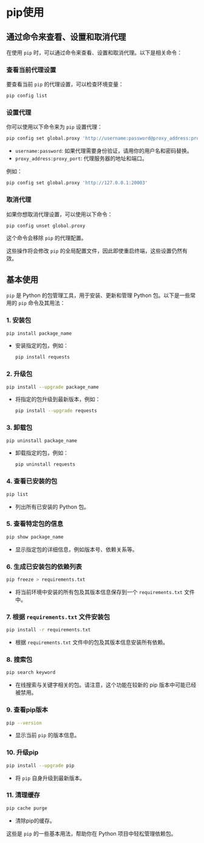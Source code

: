 # pip使用

## 通过命令来查看、设置和取消代理

在使用 `pip` 时，可以通过命令来查看、设置和取消代理。以下是相关命令：

### 查看当前代理设置
要查看当前 `pip` 的代理设置，可以检查环境变量：

```bash
pip config list
```

### 设置代理
你可以使用以下命令来为 `pip` 设置代理：

```bash
pip config set global.proxy 'http://username:password@proxy_address:proxy_port'
```

- `username:password`: 如果代理需要身份验证，请用你的用户名和密码替换。
- `proxy_address:proxy_port`: 代理服务器的地址和端口。

例如：

```bash
pip config set global.proxy 'http://127.0.0.1:20003'
```

### 取消代理
如果你想取消代理设置，可以使用以下命令：

```bash
pip config unset global.proxy
```

这个命令会移除 `pip` 的代理配置。

这些操作将会修改 `pip` 的全局配置文件，因此即使重启终端，这些设置仍然有效。

## 基本使用

`pip` 是 Python 的包管理工具，用于安装、更新和管理 Python 包。以下是一些常用的 `pip` 命令及其用法：

### 1. 安装包
```bash
pip install package_name
```
- 安装指定的包，例如：
  ```bash
  pip install requests
  ```

### 2. 升级包
```bash
pip install --upgrade package_name
```
- 将指定的包升级到最新版本，例如：
  ```bash
  pip install --upgrade requests
  ```

### 3. 卸载包
```bash
pip uninstall package_name
```
- 卸载指定的包，例如：
  ```bash
  pip uninstall requests
  ```

### 4. 查看已安装的包
```bash
pip list
```
- 列出所有已安装的 Python 包。

### 5. 查看特定包的信息
```bash
pip show package_name
```
- 显示指定包的详细信息，例如版本号、依赖关系等。

### 6. 生成已安装包的依赖列表
```bash
pip freeze > requirements.txt
```
- 将当前环境中安装的所有包及其版本信息保存到一个 `requirements.txt` 文件中。

### 7. 根据 `requirements.txt` 文件安装包
```bash
pip install -r requirements.txt
```
- 根据 `requirements.txt` 文件中的包及其版本信息安装所有依赖。

### 8. 搜索包
```bash
pip search keyword
```
- 在线搜索与关键字相关的包。请注意，这个功能在较新的 pip 版本中可能已经被禁用。

### 9. 查看pip版本
```bash
pip --version
```
- 显示当前 `pip` 的版本信息。

### 10. 升级pip
```bash
pip install --upgrade pip
```
- 将 `pip` 自身升级到最新版本。

### 11. 清理缓存
```bash
pip cache purge
```
- 清除pip的缓存。

这些是 `pip` 的一些基本用法，帮助你在 Python 项目中轻松管理依赖包。